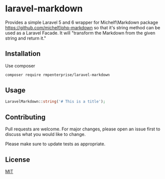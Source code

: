 # laravel-markdown

Provides a simple Laravel 5 and 6 wrapper for Michelf\Markdown package https://github.com/michelf/php-markdown so that it's string method can be used as a Laravel Facade. It will "transform the Markdown from the given string and return it."

## Installation

Use composer

```bash
composer require rmpenterprise/laravel-markdown
```

## Usage

```php
LaravelMarkdown::string('# This is a title');
```

## Contributing
Pull requests are welcome. For major changes, please open an issue first to discuss what you would like to change.

Please make sure to update tests as appropriate.

## License
[MIT](./LICENSE.md)
